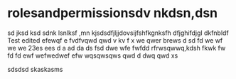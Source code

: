 # rolesandpermissionsdv nkdsn,dsn 
sd jksd ksd
sdnk lsnlksf
 ,mn kjsdsdfjljjdovsijfshfkgnksfh dfjghifdjgl dkfnbldf
Test edited efewqf e
fvdfvqwd qwd
v kv f x
we qwer brews d sd fd
we wf we we 23es ees 
d  a ad da
ds fsd dwe wfe
 fwfdd  rfrwsqwwq,kdsh fkwk
fw fd fd
ewf wefwedwef efw
wqsqwsqws
qwd d dwq qwd
xs

sdsdsd
skaskasms
